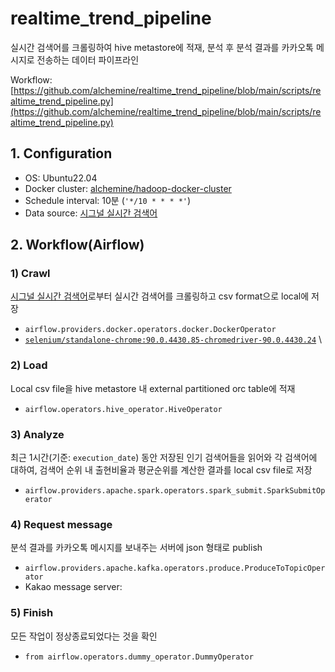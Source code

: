 # realtime_trend_pipeline
실시간 검색어를 크롤링하여 hive metastore에 적재, 분석 후 분석 결과를 카카오톡 메시지로 전송하는 데이터 파이프라인

Workflow: [https://github.com/alchemine/realtime_trend_pipeline/blob/main/scripts/realtime_trend_pipeline.py](https://github.com/alchemine/realtime_trend_pipeline/blob/main/scripts/realtime_trend_pipeline.py)


## 1. Configuration
- OS: Ubuntu22.04
- Docker cluster: [alchemine/hadoop-docker-cluster](https://github.com/alchemine/hadoop-docker-cluster)
- Schedule interval: 10분 (`'*/10 * * * *'`)
- Data source: [시그널 실시간 검색어](http://signal.bz)


## 2. Workflow(Airflow)
### 1) Crawl
[시그널 실시간 검색어](http://signal.bz)로부터 실시간 검색어를 크롤링하고 csv format으로 local에 저장
- `airflow.providers.docker.operators.docker.DockerOperator`
- [`selenium/standalone-chrome:90.0.4430.85-chromedriver-90.0.4430.24`](https://hub.docker.com/layers/selenium/standalone-chrome/90.0.4430.85-chromedriver-90.0.4430.24-grid-4.0.0-beta-3-20210426/images/sha256-1532a6d76064edc555045aa790918fbbca972426099e0559ee4eef138dd0db62?context=explore) \

<!-- ![site sample](/assets/image-1.png) -->
<!-- ![csv sample](/assets/image-2.png) -->


### 2) Load
Local csv file을 hive metastore 내 external partitioned orc table에 적재
- `airflow.operators.hive_operator.HiveOperator`

<!-- ![partition sample](/assets/image-3.png) -->
<!-- ![orc sample](/assets/image-4.png) -->


### 3) Analyze
최근 1시간(기준: `execution_date`) 동안 저장된 인기 검색어들을 읽어와 각 검색어에 대하여, 검색어 순위 내 출현비율과 평균순위를 계산한 결과를 local csv file로 저장
- `airflow.providers.apache.spark.operators.spark_submit.SparkSubmitOperator`

<!-- ![output sample](/assets/image-5.png) -->


### 4) Request message
분석 결과를 카카오톡 메시지를 보내주는 서버에 json 형태로 publish
- `airflow.providers.apache.kafka.operators.produce.ProduceToTopicOperator`
- Kakao message server: []()

<!-- ![message sample](/assets/image-6.png) -->


### 5) Finish
모든 작업이 정상종료되었다는 것을 확인
- `from airflow.operators.dummy_operator.DummyOperator`

<!-- ![workflow sample](/assets/image-7.png) -->



<!-- # 2. Considerations
### 2.1 Kafka
1. 본 프로젝트에서 Kafka는 사실상 필요하지 않으나 응용을 위해 추가하였음.
2. 데이터를 크롤링하는 시점을 내가 임의로 정할 수 없거나(event), 데이터를 처리하는 과정이 무거워 분산처리가 필요하게 될 경우 Kafka consumer group을 사용하는 것이 의미가 있을 것이다.

### 2.2 HDFS
1. Python package [hdfs](https://pypi.org/project/hdfs/)를 이용하여 간단하게 데이터를 HDFS로 적재할 수 있었음
2. 총 4대의 docker instance를 docker-compose로 생성하여 hadoop system을 구성
  1. 1대의 namenode, 3대의 datanode (하나는 secondary namenode, replication factor: 3)
  2. namenode는 Kafka 및 zookeeper server master 이기도 하다
  3. 서버 구성이 해당 프로젝트에서 가장 시간이 오래 걸리고 힘들었던 작업이었다. 특히, WSL 위의 docker를 올려 작업하다보니 더욱 어려웠다.
  4. [https://github.com/alchemine/realtime-trend-pipeline/blob/main/scripts/docker-compose.yml](https://github.com/alchemine/realtime-trend-pipeline/blob/main/scripts/docker-compose.yml)
  
### 2.3 Hive
1. 외부에서 1시간을 단위로 하는 파티션 이름을 주입하고(`-d date_hour=...`) hql script를 실행하여 partitioning 테이블을 생성
2. ORC format으로 만들고 싶었는데 MapReduce 설정 문제로 데이터 주입이(`LOAD DATA INPATH`) 작동하지 않아 CSV table로 생성

### 2.4 Spark
1. 생성한 테이블로부터 최근 2개의 파티션(최근 2시간) 데이터를 읽어와 각 검색어(`title`)의 빈도수(`COUNT(title)`)와 평균 순위(`AVG(rank)`)를 계산하고 최종 결과물로 CSV 파일을 출력
2. scala로 스크립트를 짜긴했는데 보통은 spark를 실행하기 위해 jar file을 생성하는데 그렇게까진 하고 싶지 않아 간단히 `cat` 명령어를 이용하여 spark로 실행시켰다. \
   일반적으로 method를 사용할 때 한 줄 씩 띄우게 되는데 이렇게 사용하면 여러 줄을 하나로 인식을 못하여 하나의 라인에 명령어들을 전부 떄려박았다.
   ```
   $ cat get_popular_topic.scala | spark-shell
   ```

### 2.5 Kakao message
1. 일반적으로 Slack message로 결과를 전송하는 편이지만, 이번에는 카카오톡을 이용하여 결과를 전송하였다.
2. 데이터 분석 결과를 카카오톡 메시지로 적절하게 정제된 텍스트를 kafka를 통해 기존에 동작하고 있던 server에 보내면 server가 카카오톡 메시지를 보내준다.


### 2.6 Airflow
1. Workflow(`initialize >> extract_load_topic >> load_topic_hive >> analyze_topic >> send_message`)를 관리.
2. `BashOperator`와 `PythonOperator`를 주로 사용하여 각 task를 구현.
3. Timezone이 UTC라 변경해줄 필요가 있다.
4. 가능하면 `poetry`로 생성한 가상환경에 모든 패키지를 관리하려고 했으나, 무슨 이유 떄문인지 시스템 인터프리터(`/usr/bin/python`)를 사용하지 않으면 `airflow webserver`와 `scheduler`가 제대로 동작하지 않았다.
5. Dag script는 `~/airflow/dags`에 있지만 각 task의 세부구현은 `realtime-trend-pipeline` package에 있어 다음과 같이 맨 첫 줄에 직접 경로를 추가하였는데 좀 더 좋은 방법이 있을 것 같다.
   ```
   import sys
   sys.path.append("/workspace/project/realtime-trend-pipeline")
   ...
   ``` -->

